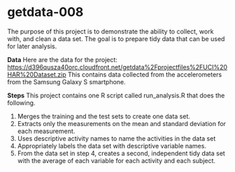 getdata-008
===========

The purpose of this project is to demonstrate the ability to collect, work with, and clean a data set. The goal is to prepare tidy data that can be used for later analysis.

**Data**
Here are the data for the project: 
https://d396qusza40orc.cloudfront.net/getdata%2Fprojectfiles%2FUCI%20HAR%20Dataset.zip 
This contains data collected from the accelerometers from the Samsung Galaxy S smartphone.

**Steps**
This project contains one R script called run_analysis.R that does the following. 
1. Merges the training and the test sets to create one data set.
2. Extracts only the measurements on the mean and standard deviation for each measurement. 
3. Uses descriptive activity names to name the activities in the data set
4. Appropriately labels the data set with descriptive variable names. 
5. From the data set in step 4, creates a second, independent tidy data set with the average of each variable for each activity and each subject.